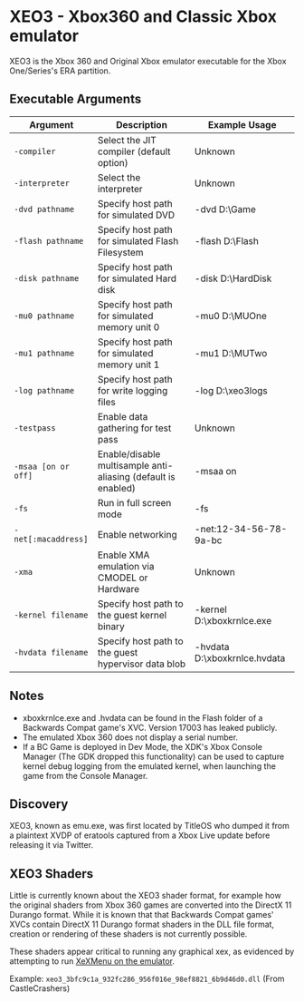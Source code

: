 # XEO3 - Xbox360 and Classic Xbox emulator
XEO3 is the Xbox 360 and Original Xbox emulator executable for the Xbox One/Series's ERA partition.

## Executable Arguments
| Argument         | Description                                       | Example Usage          |
|------------------|---------------------------------------------------|------------------------|
| `-compiler`      | Select the JIT compiler (default option)          | Unknown                |
| `-interpreter`   | Select the interpreter                            | Unknown                |
| `-dvd pathname`  | Specify host path for simulated DVD               | -dvd D:\Game           |
| `-flash pathname`| Specify host path for simulated Flash Filesystem  | -flash D:\Flash        |
| `-disk pathname` | Specify host path for simulated Hard disk         | -disk D:\HardDisk      |
| `-mu0 pathname`  | Specify host path for simulated memory unit 0     | -mu0 D:\MUOne          |
| `-mu1 pathname`  | Specify host path for simulated memory unit 1     | -mu1 D:\MUTwo          |
| `-log pathname`  | Specify host path for write logging files         | -log D:\xeo3logs       |
| `-testpass`      | Enable data gathering for test pass               | Unknown                |
| `-msaa [on or off]` | Enable/disable multisample anti-aliasing (default is enabled) | -msaa on|
| `-fs`            | Run in full screen mode                           | -fs                    |
| `-net[:macaddress]` | Enable networking                              | -net:12-34-56-78-9a-bc |
| `-xma`           | Enable XMA emulation via CMODEL or Hardware       | Unknown                |
| `-kernel filename` | Specify host path to the guest kernel binary    | -kernel D:\xboxkrnlce.exe|
| `-hvdata filename` | Specify host path to the guest hypervisor data blob | -hvdata D:\xboxkrnlce.hvdata |

## Notes
* xboxkrnlce.exe and .hvdata can be found in the Flash folder of a Backwards Compat game's XVC. Version 17003 has leaked publicly.
* The emulated Xbox 360 does not display a serial number.
* If a BC Game is deployed in Dev Mode, the XDK's Xbox Console Manager (The GDK dropped this functionality) can be used to capture kernel debug logging from the emulated kernel, when launching the game from the Console Manager.


## Discovery
XEO3, known as emu.exe, was first located by TitleOS who dumped it from a plaintext XVDP of eratools captured from a Xbox Live update before releasing it via Twitter.

## XEO3 Shaders
Little is currently known about the XEO3 shader format, for example how the original shaders from Xbox 360 games are converted into the DirectX 11 Durango format. While it is known that that Backwards Compat games' XVCs contain DirectX 11 Durango format shaders in the DLL file format, creation or rendering of these shaders is not currently possible. 

These shaders appear critical to running any graphical xex, as evidenced by attempting to run [XeXMenu on the emulator](https://web.archive.org/web/20210414133418/https://twitter.com/XB1_HexDecimal/status/1382326180490010630). 

Example: `xeo3_3bfc9c1a_932fc286_956f016e_98ef8821_6b9d46d0.dll` (From CastleCrashers)

